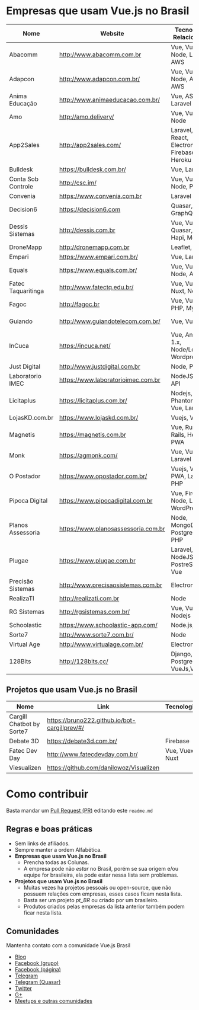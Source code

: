# Empresas que usam Vue.js no Brasil

Nome | Website | Tecnologias Relacionadas | Cidade
------------ | ------- | ------------ | -------
Abacomm | http://www.abacomm.com.br | Vue, Vuex, Node, Laravel, AWS | Rio de Janeiro/RJ
Adapcon | http://www.adapcon.com.br/ | Vue, Vuex, Node, Amazon AWS | Jaraguá do Sul/SC
Anima Educação | http://www.animaeducacao.com.br/ | Vue, ASPNET, Laravel | Belo Horizonte/MG
Amo | http://amo.delivery/ | Vue, Vuex, Node | Chapecó/RS
App2Sales | http://app2sales.com/ | Laravel, Vue, React, Electron, Firebase, Heroku | Feira de Santana/BA
Bulldesk | https://bulldesk.com.br/ | Vue, Laravel | Florianópolis/SC
Conta Sob Controle | http://csc.im/ | Vue, Vuex, Node, PHP | Astolfo Dutra/MG
Convenia | https://www.convenia.com.br | Laravel
Decision6 | https://decision6.com | Quasar, Node, GraphQL | Rio de Janeiro/RJ
Dessis Sistemas | http://dessis.com.br | Vue, Vuex, Quasar, Node, Hapi, Mongo | Jaraguá do Sul/SC
DroneMapp | http://dronemapp.com.br | Leaflet, Python | Curitiba/PR
Empari | https://www.empari.com.br/ | Vue, Laravel | Maringá/PR
Equals | https://www.equals.com.br/ | Vue, Vuex, Node, AWS  | São Paulo/SP
Fatec Taquaritinga | http://www.fatectq.edu.br/ | Vue, Vuex, Nuxt, Node | Taquaritinga/SP
Fagoc | http://fagoc.br | Vue, Vuex, PHP, MySQL | Ubá/MG
Guiando | http://www.guiandotelecom.com.br/ | Vue, Vuex | Juiz de Fora/MG
InCuca | https://incuca.net/ | Vue, Angular 1.x, Node/Loopack, Wordpress
Just Digital | http://www.justdigital.com.br | Node, PHP
Laboratorio IMEC | https://www.laboratorioimec.com.br | NodeJS, WP-API | Custódia/PE
Licitaplus | https://licitaplus.com.br/ | Nodejs, Phantomjs, Vue, Laravel | Maringá/PR
LojasKD.com.br | https://www.lojaskd.com.br/ | Vuejs, Vuex | Curitiba/PR
Magnetis | https://magnetis.com.br | Vue, Ruby on Rails, Heroku, PWA | São Paulo/SP
Monk | https://agmonk.com/ | Vue, Vuex, Laravel | Maringá/PR
O Postador | https://www.opostador.com.br/ | Vuejs, Vuex, PWA, Laravel, PHP | Jaraguá do Sul/SC
Pipoca Digital | https://www.pipocadigital.com.br | Vue, Firebase, Node, Laravel, WordPress | Rio de Janeiro/RJ
Planos Assessoria | https://www.planosassessoria.com.br | Node, MongoDB, PostgreSQL, PHP
Plugae | https://www.plugae.com.br | Laravel, NodeJS, PostreSQL, Vue | Barueri/SP
Precisão Sistemas | http://www.precisaosistemas.com.br | Electron
RealizaTI | http://realizati.com.br | Node
RG Sistemas | http://rgsistemas.com.br/ | Vue, Vuex, Nodejs
Schoolastic | https://www.schoolastic-app.com/ | Node.js, Java
Sorte7 | http://www.sorte7.com.br/ | Node
Virtual Age | http://www.virtualage.com.br/ | Electron
128Bits   | http://128bits.cc/  | Django, PostgreSQL, VueJs,Vuex  | Teresina-PI
## Projetos que usam Vue.js no Brasil

Nome | Link | Tecnologias
------------ | ------- | ------------
Cargill Chatbot by Sorte7 | https://bruno222.github.io/bot-cargillprev/#/
Debate 3D | https://debate3d.com.br/ | Firebase
Fatec Dev Day | http://www.fatecdevday.com.br/ | Vue, Vuex, Nuxt
Viesualizen | https://github.com/danilowoz/Visualizen

# Como contribuir

Basta mandar um [Pull Request (PR)](https://blog.da2k.com.br/2015/02/04/git-e-github-do-clone-ao-pull-request/) editando este `readme.md`

## Regras e boas práticas
- Sem links de afiliados.
- Sempre manter a ordem Alfabética.
- **Empresas que usam Vue.js no Brasil**
  - Prencha todas as Colunas.
  - A empresa pode não *estar* no Brasil, porém se sua origem e/ou equipe for brasileira, ela pode estar nessa lista sem problemas.
- **Projetos que usam Vue.js no Brasil**
  - Muitas vezes ha projetos pessoais ou open-source, que não possuem relações com empresas, esses casos ficam nesta lista.
  - Basta ser um projeto *pt_BR* ou criado por um brasileiro.
  - Produtos criados pelas empresas da lista anterior também podem ficar nesta lista.

## Comunidades
Mantenha contato com a comunidade Vue.js Brasil

- [Blog](http://www.vuejs-brasil.com.br)
- [Facebook (grupo)](https://www.facebook.com/groups/vuejsbr/)
- [Facebook (página)](https://www.facebook.com/vuejsbrasil/)
- [Telegram](https://t.me/vuejsbrasil)
- [Telegram (Quasar)](https://t.me/quasarframeworkbrasil)
- [Twitter](https://t.me/quasarframeworkbrasil)
- [G+](https://plus.google.com/communities/104012886918830494146)
- [Meetups e outras comunidades](https://github.com/vuejs-br/comunidades)
